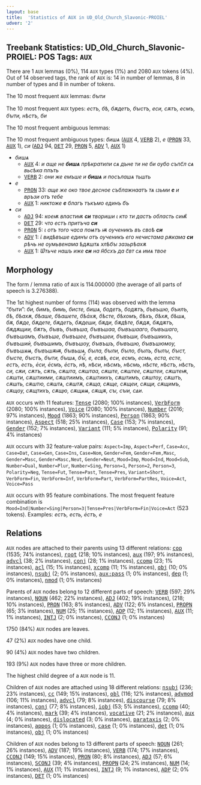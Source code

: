 ```yaml
---
layout: base
title:  'Statistics of AUX in UD_Old_Church_Slavonic-PROIEL'
udver: '2'
---
```


## Treebank Statistics: UD_Old_Church_Slavonic-PROIEL: POS Tags: `AUX`

There are 1 `AUX` lemmas (0%), 114 `AUX` types (1%) and 2080 `AUX` tokens (4%).
Out of 14 observed tags, the rank of `AUX` is: 14 in number of lemmas, 8 in number of types and 8 in number of tokens.

The 10 most frequent `AUX` lemmas: <em>бꙑти</em>

The 10 most frequent `AUX` types:  <em>естъ, бѣ, бѫдетъ, бꙑстъ, еси, сѫтъ, есмъ, бꙑти, нѣстъ, би</em>

The 10 most frequent ambiguous lemmas: 

The 10 most frequent ambiguous types:  <em>бишѧ</em> (<tt><a href="cu_proiel-pos-AUX.html">AUX</a></tt> 4, <tt><a href="cu_proiel-pos-VERB.html">VERB</a></tt> 2), <em>е</em> (<tt><a href="cu_proiel-pos-PRON.html">PRON</a></tt> 33, <tt><a href="cu_proiel-pos-AUX.html">AUX</a></tt> 1), <em>си</em> (<tt><a href="cu_proiel-pos-ADJ.html">ADJ</a></tt> 94, <tt><a href="cu_proiel-pos-DET.html">DET</a></tt> 29, <tt><a href="cu_proiel-pos-PRON.html">PRON</a></tt> 5, <tt><a href="cu_proiel-pos-ADV.html">ADV</a></tt> 1, <tt><a href="cu_proiel-pos-AUX.html">AUX</a></tt> 1)


* <em>бишѧ</em>
  * <tt><a href="cu_proiel-pos-AUX.html">AUX</a></tt> 4: <em>и аще не <b>бишѧ</b> прѣкратили сѧ дъне ти не би оубо съпс҃л сѧ вьсѣка плъть</em>
  * <tt><a href="cu_proiel-pos-VERB.html">VERB</a></tt> 2: <em>они же емъше и <b>бишѧ</b> и посълашѧ тьшть</em>
* <em>е</em>
  * <tt><a href="cu_proiel-pos-PRON.html">PRON</a></tt> 33: <em>аще же око твое десное съблажнаатъ тѧ ꙇзьми <b>е</b> и връзи отъ тебе</em>
  * <tt><a href="cu_proiel-pos-AUX.html">AUX</a></tt> 1: <em>никтоже <b>е</b> благъ тъкъмо единъ б҃ъ</em>
* <em>си</em>
  * <tt><a href="cu_proiel-pos-ADJ.html">ADJ</a></tt> 94: <em>коеѭ властиѭ <b>си</b> твориши ꙇ кто ти дастъ область сиѭ҄</em>
  * <tt><a href="cu_proiel-pos-DET.html">DET</a></tt> 29: <em>что естъ притъча <b>си</b></em>
  * <tt><a href="cu_proiel-pos-PRON.html">PRON</a></tt> 5: <em>ꙇ отъ того часа поѩтъ ѭ оученикъ въ своѣ <b>си</b></em>
  * <tt><a href="cu_proiel-pos-ADV.html">ADV</a></tt> 1: <em>ꙇ҅ видѣвъше единꙑ отъ оученикъ его нечистама рѫкама <b>си</b> рѣчь не оумьвенама ѣдѫштѧ хлѣбꙑ зазьрѣахѫ</em>
  * <tt><a href="cu_proiel-pos-AUX.html">AUX</a></tt> 1: <em>Ѡ҅тьче нашъ иже <b>си</b> на н҃бсхъ да с҃вт сѧ имѧ твое</em>

## Morphology

The form / lemma ratio of `AUX` is 114.000000 (the average of all parts of speech is 3.276388).

The 1st highest number of forms (114) was observed with the lemma “бꙑти”: <em>би, бимъ, бимь, бисте, бишѧ, бодетъ, бодѫтъ, бъвъшю, бъилъ, бѣ, бѣахѫ, бѣаше, бѣашете, бѣа҅хѫ, бѣсте, бѣхомъ, бѣхъ, бѣхѫ, бѣшѧ, бѫ, бѫде, бѫдете, бѫдетъ, бѫдеши, бѫди, бѫдѣте, бѫдѫ, бѫдѫтъ, бѫдѫщии, бѫтъ, бꙑвъ, бꙑвъша, бꙑвъшаа, бꙑвъшааго, бꙑвъшаго, бꙑвъшамъ, бꙑвъше, бꙑвъшее, бꙑвъшеи, бꙑвъши, бꙑвъшиихъ, бꙑвъшии҅, бꙑвъшимъ, бꙑвъшоу, бꙑвъшъ, бꙑвъшю, бꙑвъшюмоу, бꙑвъшѧѩ, бꙑвъшѫѭ, бꙑвьшѧ, бꙑла, бꙑли, бꙑло, бꙑлъ, бꙑлꙑ, бꙑст, бꙑсте, бꙑстъ, бꙑти, бꙑшѧ, бꙑⷭ҇, е, есвѣ, еси, есмъ, есмь, еста, есте, естъ, есть, е҅си, е҅смъ, е҅стъ, нѣ, нѣси, нѣсмъ, нѣсмь, нѣсте, нѣстъ, нѣсть, си, сѫи, сѫтъ, сѫть, сѫшта, сѫштаа, сѫште, сѫштее, сѫштеи, сѫштеѭ, сѫшти, сѫштиими, сѫштиимъ, сѫштиихъ, сѫштимъ, сѫштоу, сѫштъ, сѫшть, сѫштю, сѫштѧ, сѫштѫ, сѫща, сѫще, сѫщеи, сѫщи, сѫщимъ, сѫщоу, сѫщтихъ, сѫщю, сѫщѧѩ, сѫщѫ, сꙑ, сꙑи, сꙙи</em>.

`AUX` occurs with 11 features: <tt><a href="cu_proiel-feat-Tense.html">Tense</a></tt> (2080; 100% instances), <tt><a href="cu_proiel-feat-VerbForm.html">VerbForm</a></tt> (2080; 100% instances), <tt><a href="cu_proiel-feat-Voice.html">Voice</a></tt> (2080; 100% instances), <tt><a href="cu_proiel-feat-Number.html">Number</a></tt> (2016; 97% instances), <tt><a href="cu_proiel-feat-Mood.html">Mood</a></tt> (1863; 90% instances), <tt><a href="cu_proiel-feat-Person.html">Person</a></tt> (1863; 90% instances), <tt><a href="cu_proiel-feat-Aspect.html">Aspect</a></tt> (518; 25% instances), <tt><a href="cu_proiel-feat-Case.html">Case</a></tt> (153; 7% instances), <tt><a href="cu_proiel-feat-Gender.html">Gender</a></tt> (152; 7% instances), <tt><a href="cu_proiel-feat-Variant.html">Variant</a></tt> (111; 5% instances), <tt><a href="cu_proiel-feat-Polarity.html">Polarity</a></tt> (91; 4% instances)

`AUX` occurs with 32 feature-value pairs: `Aspect=Imp`, `Aspect=Perf`, `Case=Acc`, `Case=Dat`, `Case=Gen`, `Case=Ins`, `Case=Nom`, `Gender=Fem`, `Gender=Fem,Masc`, `Gender=Masc`, `Gender=Masc,Neut`, `Gender=Neut`, `Mood=Imp`, `Mood=Ind`, `Mood=Sub`, `Number=Dual`, `Number=Plur`, `Number=Sing`, `Person=1`, `Person=2`, `Person=3`, `Polarity=Neg`, `Tense=Fut`, `Tense=Past`, `Tense=Pres`, `Variant=Short`, `VerbForm=Fin`, `VerbForm=Inf`, `VerbForm=Part`, `VerbForm=PartRes`, `Voice=Act`, `Voice=Pass`

`AUX` occurs with 95 feature combinations.
The most frequent feature combination is `Mood=Ind|Number=Sing|Person=3|Tense=Pres|VerbForm=Fin|Voice=Act` (523 tokens).
Examples: <em>естъ, есть, е҅стъ, е</em>


## Relations

`AUX` nodes are attached to their parents using 13 different relations: <tt><a href="cu_proiel-dep-cop.html">cop</a></tt> (1535; 74% instances), <tt><a href="cu_proiel-dep-root.html">root</a></tt> (218; 10% instances), <tt><a href="cu_proiel-dep-aux.html">aux</a></tt> (197; 9% instances), <tt><a href="cu_proiel-dep-advcl.html">advcl</a></tt> (38; 2% instances), <tt><a href="cu_proiel-dep-conj.html">conj</a></tt> (28; 1% instances), <tt><a href="cu_proiel-dep-ccomp.html">ccomp</a></tt> (23; 1% instances), <tt><a href="cu_proiel-dep-acl.html">acl</a></tt> (15; 1% instances), <tt><a href="cu_proiel-dep-xcomp.html">xcomp</a></tt> (11; 1% instances), <tt><a href="cu_proiel-dep-obj.html">obj</a></tt> (10; 0% instances), <tt><a href="cu_proiel-dep-nsubj.html">nsubj</a></tt> (2; 0% instances), <tt><a href="cu_proiel-dep-aux-pass.html">aux:pass</a></tt> (1; 0% instances), <tt><a href="cu_proiel-dep-dep.html">dep</a></tt> (1; 0% instances), <tt><a href="cu_proiel-dep-nmod.html">nmod</a></tt> (1; 0% instances)

Parents of `AUX` nodes belong to 12 different parts of speech: <tt><a href="cu_proiel-pos-VERB.html">VERB</a></tt> (597; 29% instances), <tt><a href="cu_proiel-pos-NOUN.html">NOUN</a></tt> (462; 22% instances), <tt><a href="cu_proiel-pos-ADJ.html">ADJ</a></tt> (402; 19% instances),  (218; 10% instances), <tt><a href="cu_proiel-pos-PRON.html">PRON</a></tt> (163; 8% instances), <tt><a href="cu_proiel-pos-ADV.html">ADV</a></tt> (122; 6% instances), <tt><a href="cu_proiel-pos-PROPN.html">PROPN</a></tt> (65; 3% instances), <tt><a href="cu_proiel-pos-NUM.html">NUM</a></tt> (25; 1% instances), <tt><a href="cu_proiel-pos-ADP.html">ADP</a></tt> (12; 1% instances), <tt><a href="cu_proiel-pos-AUX.html">AUX</a></tt> (11; 1% instances), <tt><a href="cu_proiel-pos-INTJ.html">INTJ</a></tt> (2; 0% instances), <tt><a href="cu_proiel-pos-CCONJ.html">CCONJ</a></tt> (1; 0% instances)

1750 (84%) `AUX` nodes are leaves.

47 (2%) `AUX` nodes have one child.

90 (4%) `AUX` nodes have two children.

193 (9%) `AUX` nodes have three or more children.

The highest child degree of a `AUX` node is 11.

Children of `AUX` nodes are attached using 18 different relations: <tt><a href="cu_proiel-dep-nsubj.html">nsubj</a></tt> (236; 23% instances), <tt><a href="cu_proiel-dep-cc.html">cc</a></tt> (149; 15% instances), <tt><a href="cu_proiel-dep-obl.html">obl</a></tt> (116; 12% instances), <tt><a href="cu_proiel-dep-advmod.html">advmod</a></tt> (106; 11% instances), <tt><a href="cu_proiel-dep-advcl.html">advcl</a></tt> (79; 8% instances), <tt><a href="cu_proiel-dep-discourse.html">discourse</a></tt> (79; 8% instances), <tt><a href="cu_proiel-dep-conj.html">conj</a></tt> (77; 8% instances), <tt><a href="cu_proiel-dep-iobj.html">iobj</a></tt> (53; 5% instances), <tt><a href="cu_proiel-dep-ccomp.html">ccomp</a></tt> (40; 4% instances), <tt><a href="cu_proiel-dep-mark.html">mark</a></tt> (39; 4% instances), <tt><a href="cu_proiel-dep-vocative.html">vocative</a></tt> (21; 2% instances), <tt><a href="cu_proiel-dep-aux.html">aux</a></tt> (4; 0% instances), <tt><a href="cu_proiel-dep-dislocated.html">dislocated</a></tt> (3; 0% instances), <tt><a href="cu_proiel-dep-parataxis.html">parataxis</a></tt> (2; 0% instances), <tt><a href="cu_proiel-dep-appos.html">appos</a></tt> (1; 0% instances), <tt><a href="cu_proiel-dep-case.html">case</a></tt> (1; 0% instances), <tt><a href="cu_proiel-dep-det.html">det</a></tt> (1; 0% instances), <tt><a href="cu_proiel-dep-obj.html">obj</a></tt> (1; 0% instances)

Children of `AUX` nodes belong to 13 different parts of speech: <tt><a href="cu_proiel-pos-NOUN.html">NOUN</a></tt> (261; 26% instances), <tt><a href="cu_proiel-pos-ADV.html">ADV</a></tt> (187; 19% instances), <tt><a href="cu_proiel-pos-VERB.html">VERB</a></tt> (174; 17% instances), <tt><a href="cu_proiel-pos-CCONJ.html">CCONJ</a></tt> (149; 15% instances), <tt><a href="cu_proiel-pos-PRON.html">PRON</a></tt> (80; 8% instances), <tt><a href="cu_proiel-pos-ADJ.html">ADJ</a></tt> (57; 6% instances), <tt><a href="cu_proiel-pos-SCONJ.html">SCONJ</a></tt> (39; 4% instances), <tt><a href="cu_proiel-pos-PROPN.html">PROPN</a></tt> (24; 2% instances), <tt><a href="cu_proiel-pos-NUM.html">NUM</a></tt> (14; 1% instances), <tt><a href="cu_proiel-pos-AUX.html">AUX</a></tt> (11; 1% instances), <tt><a href="cu_proiel-pos-INTJ.html">INTJ</a></tt> (9; 1% instances), <tt><a href="cu_proiel-pos-ADP.html">ADP</a></tt> (2; 0% instances), <tt><a href="cu_proiel-pos-DET.html">DET</a></tt> (1; 0% instances)

